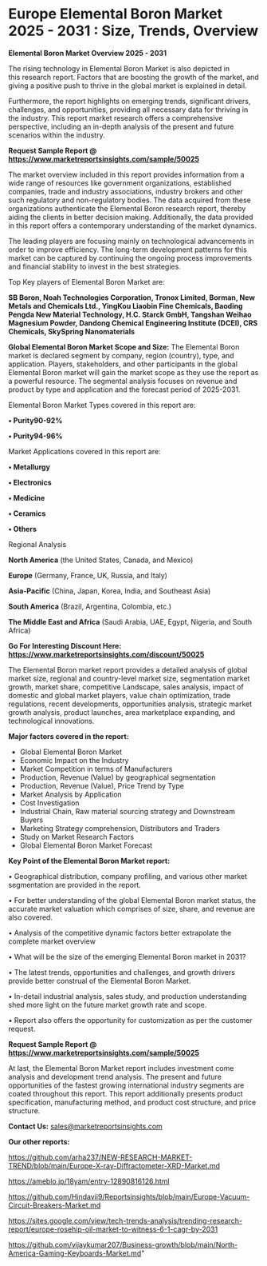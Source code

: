 # Europe Elemental Boron Market 2025 - 2031 : Size, Trends, Overview

<Strong> Elemental Boron Market Overview 2025 - 2031</strong>

The rising technology in Elemental Boron Market is also depicted in this research report. Factors that are boosting the growth of the market, and giving a positive push to thrive in the global market is explained in detail.

Furthermore, the report highlights on emerging trends, significant drivers, challenges, and opportunities, providing all necessary data for thriving in the industry. This report market research offers a comprehensive perspective, including an in-depth analysis of the present and future scenarios within the industry.

<strong>Request Sample Report @ <a href=https://www.marketreportsinsights.com/sample/50025>https://www.marketreportsinsights.com/sample/50025</a></strong>

The market overview included in this report provides information from a wide range of resources like government organizations, established companies, trade and industry associations, industry brokers and other such regulatory and non-regulatory bodies. The data acquired from these organizations authenticate the Elemental Boron research report, thereby aiding the clients in better decision making. Additionally, the data provided in this report offers a contemporary understanding of the market dynamics.

The leading players are focusing mainly on technological advancements in order to improve efficiency. The long-term development patterns for this market can be captured by continuing the ongoing process improvements and financial stability to invest in the best strategies.

Top Key players of Elemental Boron Market are:

<strong>SB Boron, Noah Technologies Corporation, Tronox Limited, Borman, New Metals and Chemicals Ltd., YingKou Liaobin Fine Chemicals, Baoding Pengda New Material Technology, H.C. Starck GmbH, Tangshan Weihao Magnesium Powder, Dandong Chemical Engineering Institute (DCEI), CRS Chemicals, SkySpring Nanomaterials</strong>

<strong><b>Global Elemental Boron Market Scope and Size:</b></strong>
The Elemental Boron market is declared segment by company, region (country), type, and application. Players, stakeholders, and other participants in the global Elemental Boron market will gain the market scope as they use the report as a powerful resource. The segmental analysis focuses on revenue and product by type and application and the forecast period of 2025-2031.

Elemental Boron Market Types covered in this report are:

<strong>•  Purity90-92%

•  Purity94-96%</strong>

Market Applications covered in this report are:

<strong>•  Metallurgy

•  Electronics

•  Medicine

•  Ceramics

•  Others</strong> 

Regional Analysis

<strong>North America</strong> (the United States, Canada, and Mexico)

<strong>Europe</strong> (Germany, France, UK, Russia, and Italy)

<strong>Asia-Pacific</strong> (China, Japan, Korea, India, and Southeast Asia)

<strong>South America</strong> (Brazil, Argentina, Colombia, etc.)

<strong>The Middle East and Africa</strong> (Saudi Arabia, UAE, Egypt, Nigeria, and South Africa)

<strong>Go For Interesting Discount Here: <a href=https://www.marketreportsinsights.com/discount/50025>https://www.marketreportsinsights.com/discount/50025</a></strong>

The Elemental Boron market report provides a detailed analysis of global market size, regional and country-level market size, segmentation market growth, market share, competitive Landscape, sales analysis, impact of domestic and global market players, value chain optimization, trade regulations, recent developments, opportunities analysis, strategic market growth analysis, product launches, area marketplace expanding, and technological innovations.

<strong><b>Major factors covered in the report:</b></strong>
<ul>
  <li>Global Elemental Boron Market </li>
  <li>Economic Impact on the Industry</li>
  <li>Market Competition in terms of Manufacturers</li>
  <li>Production, Revenue (Value) by geographical segmentation</li>
  <li>Production, Revenue (Value), Price Trend by Type</li>
  <li>Market Analysis by Application</li>
  <li>Cost Investigation</li>
  <li>Industrial Chain, Raw material sourcing strategy and Downstream Buyers</li>
  <li>Marketing Strategy comprehension, Distributors and Traders</li>
  <li>Study on Market Research Factors</li>
  <li>Global Elemental Boron Market Forecast</li>
</ul>

<strong><b>Key Point of the Elemental Boron Market report:</b></strong>

• Geographical distribution, company profiling, and various other market segmentation are provided in the report.

• For better understanding of the global Elemental Boron market status, the accurate market valuation which comprises of size, share, and revenue are also covered.

• Analysis of the competitive dynamic factors better extrapolate the complete market overview

• What will be the size of the emerging Elemental Boron market in 2031?

• The latest trends, opportunities and challenges, and growth drivers provide better construal of the Elemental Boron Market.

• In-detail industrial analysis, sales study, and production understanding shed more light on the future market growth rate and scope.

• Report also offers the opportunity for customization as per the customer request.

<strong>Request Sample Report @ <a href=https://www.marketreportsinsights.com/sample/50025>https://www.marketreportsinsights.com/sample/50025</a></strong>

At last, the Elemental Boron Market report includes investment come analysis and development trend analysis. The present and future opportunities of the fastest growing international industry segments are coated throughout this report. This report additionally presents product specification, manufacturing method, and product cost structure, and price structure.

<strong>Contact Us:</strong>
sales@marketreportsinsights.com

<strong>Our other reports:</strong>

<a href=https://github.com/arha237/NEW-RESEARCH-MARKET-TREND/blob/main/Europe-X-ray-Diffractometer-XRD-Market.md>https://github.com/arha237/NEW-RESEARCH-MARKET-TREND/blob/main/Europe-X-ray-Diffractometer-XRD-Market.md</a>

<a href=https://ameblo.jp/18yam/entry-12890816126.html>https://ameblo.jp/18yam/entry-12890816126.html</a>

<a href=https://github.com/Hindavii9/Reportsinsights/blob/main/Europe-Vacuum-Circuit-Breakers-Market.md>https://github.com/Hindavii9/Reportsinsights/blob/main/Europe-Vacuum-Circuit-Breakers-Market.md</a>

<a href=https://sites.google.com/view/tech-trends-analysis/trending-research-report/europe-rosehip-oil-market-to-witness-6-1-cagr-by-2031>https://sites.google.com/view/tech-trends-analysis/trending-research-report/europe-rosehip-oil-market-to-witness-6-1-cagr-by-2031</a>

<a href=https://github.com/vijaykumar207/Business-growth/blob/main/North-America-Gaming-Keyboards-Market.md>https://github.com/vijaykumar207/Business-growth/blob/main/North-America-Gaming-Keyboards-Market.md</a>"

